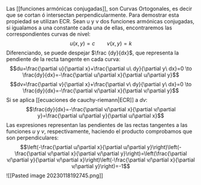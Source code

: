 Las [[funciones armónicas conjugadas]], son Curvas Ortogonales, es decir que se cortan ó intersectan perpendicularmente. Para demostrar esta propiedad se utilizan ECR. Sean u y v dos funciones armónicas conjugadas, si igualamos a una constante cada una de ellas, encontraremos las correspondientes curvas de nivel:
$$u(x,y)=c \qquad v(x,y)=k$$
Diferenciando, se puede despejar $\frac {dy}{dx}$, que representa la pendiente de la recta tangente en cada curva:
$$du=\frac{\partial u}{\partial x}+\frac{\partial u\ dy}{\partial y\ dx}=0 \to \frac{dy}{dx}=-\frac{\partial u/\partial x}{\partial u/\partial y}$$
$$dv=\frac{\partial v}{\partial x}+\frac{\partial v\ dy}{\partial y\ dx}=0 \to \frac{dy}{dx}=-\frac{\partial v/\partial x}{\partial v/\partial y}$$
Si se aplica [[ecuaciones de cauchy-riemann|ECR]] a $dv$:
$$\frac{dy}{dx}=-\frac{\partial v/\partial x}{\partial v/\partial y}=\frac{\partial u/\partial y}{\partial u/\partial x}$$
Las expresiones representan las pendientes de las rectas tangentes a las funciones $u$ y $v$, respectivamente, haciendo el producto comprobamos que son perpendiculares:
$$\left(-\frac{\partial u/\partial x}{\partial u/\partial y}\right)\left(-\frac{\partial v/\partial x}{\partial v/\partial y}\right)=\left(\frac{\partial v/\partial y}{\partial v/\partial x}\right)\left(-\frac{\partial v/\partial x}{\partial v/\partial y}\right)=-1$$
![[Pasted image 20230118192745.png]]